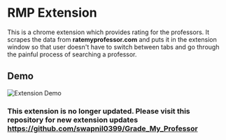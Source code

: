 # RMP Extension

This is a chrome extension which provides rating for the professors. It scrapes the data from **ratemyprofessor.com** and puts it in the extension window so that user doesn't have to switch between tabs and go through the painful process of searching a professor.

## Demo

![Extension Demo](demo/demo.gif)

### This extension is no longer updated. Please visit this repository for new extension updates https://github.com/swapnil0399/Grade_My_Professor
